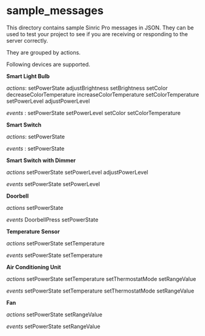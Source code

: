 # sample_messages

This directory contains sample Sinric Pro messages in JSON. They can be used to test your project to see if you are receiving or responding to the server correctly.

They are grouped by actions. 

Following devices are supported.

**Smart Light Bulb**

*actions*:
 setPowerState
 adjustBrightness
 setBrightness
 setColor
 decreaseColorTemperature
 increaseColorTemperature
 setColorTemperature
 setPowerLevel
 adjustPowerLevel
 
*events* :
 setPowerState
 setPowerLevel 
 setColor
 setColorTemperature

**Smart Switch**

*actions*:
 setPowerState
 
*events* :
 setPowerState

**Smart Switch with Dimmer**

*actions*
    setPowerState
    setPowerLevel
    adjustPowerLevel
    
*events*
    setPowerState
    setPowerLevel

**Doorbell**

*actions*
    setPowerState
    
*events* 
    DoorbellPress
    setPowerState

**Temperature Sensor**

*actions*
    setPowerState
    setTemperature
    
*events*
    setPowerState
    setTemperature
    
**Air Conditioning Unit**

*actions*
    setPowerState
    setTemperature
    setThermostatMode
    setRangeValue
    
*events*
    setPowerState
    setTemperature
    setThermostatMode
    setRangeValue

**Fan**

*actions*
    setPowerState
    setRangeValue
    
*events*
    setPowerState
    setRangeValue
